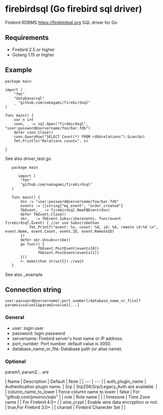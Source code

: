 # firebirdsql (Go firebird sql driver)

Firebird RDBMS https://firebirdsql.org SQL driver for Go

## Requirements

* Firebird 2.5 or higher
* Golang 1.15 or higher

## Example

```
package main

import (
    "fmt"
    "database/sql"
    _ "github.com/nakagami/firebirdsql"
)

func main() {
    var n int
    conn, _ := sql.Open("firebirdsql", "user:password@servername/foo/bar.fdb")
    defer conn.Close()
    conn.QueryRow("SELECT Count(*) FROM rdb$relations").Scan(&n)
    fmt.Println("Relations count=", n)

}
```


See also driver_test.go

```
   package main

      import (
       "fmt"
       "github.com/nakagami/firebirdsql"
   )

   func main() {
       dsn := "user:password@servername/foo/bar.fdb"
       events := []string{"my_event", "order_created"}
       fbEvent, _ := firebirdsql.NewFBEvent(dsn)
       defer fbEvent.Close()
       sbr, _ := fbEvent.Subscribe(events, func(event firebirdsql.Event) { //or use SubscribeChan
           fmt.Printf("event: %s, count: %d, id: %d, remote id:%d \n", event.Name, event.Count, event.ID, event.RemoteID)
       })
       defer sbr.Unsubscribe()
       go func() {
               fbEvent.PostEvent(events[0])
               fbEvent.PostEvent(events[1])
       }()
       <- make(chan struct{}) //wait
   }
```

See also _example

## Connection string

```
user:password@servername[:port_number]/database_name_or_file[?params1=value1[&param2=value2]...]
```


### General

- user: login user
- password: login password
- servername: Firebird server's host name or IP address.
- port_number: Port number. default value is 3050.
- database_name_or_file: Database path (or alias name).

### Optional

param1, param2... are


| Name | Description | Default | Note |
| --- | --- |
| auth_plugin_name | Authentication plugin name. | Srp | Srp256/Srp/Legacy_Auth are available. |
| column_name_to_lower | Force column name to lower | false | For "github.com/jmoiron/sqlx" |
| role | Role name | |
| timezone | Time Zone name | | For Firebird 4.0+ |
| wire_crypt | Enable wire data encryption or not. | true,For Firebird 3.0+ |
| charset | Firebird Charecter Set | |
